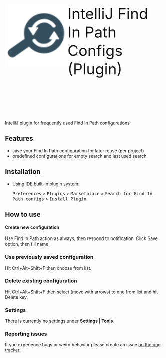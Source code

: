 <div>
<p>
<a href="https://github.com/Fuzy/IntelliJ-Find-In-Path-Configs">
<img src="/doc/img/pluginIcon.svg" align="left" height="200" width="200">
</a>
</p>
<p style="font-size: xxx-large">
IntelliJ Find In Path Configs (Plugin)
</p>
</div>

<br/><br/><br/><br/><br/>
IntelliJ plugin for frequently used Find In Path configurations
<br/>

## Features

- save your Find In Path configuration for later reuse (per project)
- predefined configurations for empty search and last used search

## Installation

- Using IDE built-in plugin system:

  <kbd>Preferences</kbd> > <kbd>Plugins</kbd> > <kbd>Marketplace</kbd> >
  <kbd>Search for Find In Path configs</kbd> > <kbd>Install Plugin</kbd>

## How to use

#### Create new configuration

Use Find In Path action as always, then respond to notification. Click Save option, then fill name.

### Use previously saved configuration

Hit Ctrl+Alt+Shift+F then choose from list.

### Delete existing configuration

Hit Ctrl+Alt+Shift+F then select (move with arrows) to one from list and hit Delete key.

### Settings

There is currently no settings under **Settings | Tools**

### Reporting issues

If you experience bugs or weird behavior please create an issue
[on the bug tracker](https://github.com/Fuzy/IntelliJ-Find-In-Path-Configs/issues).
